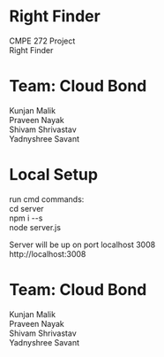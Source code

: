 # Right Finder
CMPE 272 Project    
Right Finder 

# Team: Cloud Bond

Kunjan Malik  
Praveen Nayak  
Shivam Shrivastav  
Yadnyshree Savant  

# Local Setup

run cmd commands:  
cd server  
npm i --s  
node server.js  

Server will be up on port localhost 3008  
http://localhost:3008  

# Team: Cloud Bond

Kunjan Malik  
Praveen Nayak  
Shivam Shrivastav  
Yadnyshree Savant 
